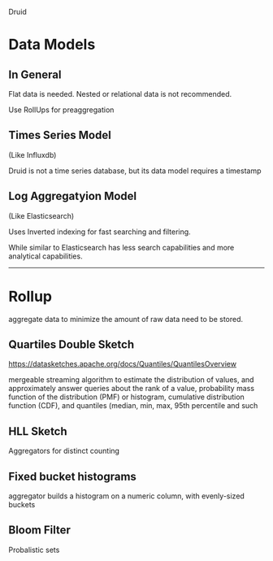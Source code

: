 Druid 

# Data Models 

## In General 

Flat data is needed.  Nested or relational data is not recommended. 

Use RollUps for preaggregation 

 

 

## Times Series Model 

(Like Influxdb) 

Druid is not a time series database, but its data model requires a timestamp 

 

 

## Log Aggregatyion Model 

(Like Elasticsearch) 

Uses Inverted indexing for fast searching and filtering. 

While similar to Elasticsearch has less search capabilities and more analytical capabilities. 

 

--- 

# Rollup 

aggregate data to minimize the amount of raw data need to be stored.  

 

## Quartiles Double Sketch 

https://datasketches.apache.org/docs/Quantiles/QuantilesOverview 

mergeable streaming algorithm to estimate the distribution of values, and approximately answer queries about the rank of a value, probability mass function of the distribution (PMF) or histogram, cumulative distribution function (CDF), and quantiles (median, min, max, 95th percentile and such 

## HLL Sketch 

Aggregators for distinct counting 

 

## Fixed bucket histograms 

aggregator builds a histogram on a numeric column, with evenly-sized buckets  

 

 

## Bloom Filter 
Probalistic sets
 

 